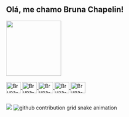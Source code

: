 ## Olá, me chamo Bruna Chapelin!
<div>
  <a href="https://github.com/joyllty>
  <img height="180em" src="https://github-readme-stats.vercel.app/api?username=joyllty&show_icons=true&theme=dracula"/>
  <img height="150em" src="https://github-readme-stats.vercel.app/api/top-langs/?username=joyllty&layout=compact&langs_count=16&theme=dracula"/>
</div>

<div style="display: inline_block"><br>
  <img align="center" alt="Bruna-C" height="30" width="40" src="https://cdn.jsdelivr.net/gh/devicons/devicon@latest/icons/c/c-original.svg"/>
  <img align="center" alt="Bruna-HTML" height="30" width="40" src="https://cdn.jsdelivr.net/gh/devicons/devicon@latest/icons/html5/html5-original.svg"/>
  <img align="center" alt="Bruna-CSS" height="30" width="40" src="https://cdn.jsdelivr.net/gh/devicons/devicon@latest/icons/css3/css3-original.svg"/>
  <img align="center" alt="Bruna-JS" height="30" width="40" src="https://cdn.jsdelivr.net/gh/devicons/devicon@latest/icons/javascript/javascript-original.svg"/>
  <img align="center" alt="Bruna-JS" height="30" width="40" src="https://cdn.jsdelivr.net/gh/devicons/devicon@latest/icons/mysql/mysql-original.svg"/>
</div>

##

<div>
  <a href="https://www.instagram.com/joyllty" target="_blank"><img src="https://img.shields.io/badge/Instagram-E4405F?style=for-the-badge&logo=instagram&logoColor=white" target="_blank"></a>
  
<picture>
  <source media="(prefers-color-scheme: dark)" srcset="https://raw.githubusercontent.com/YourUser/YourUser/output/github-contribution-grid-snake-dark.svg">
  <source media="(prefers-color-scheme: light)" srcset="https://raw.githubusercontent.com/YourUser/YourUser/output/github-contribution-grid-snake.svg">
  <img alt="github contribution grid snake animation" src="https://raw.githubusercontent.com/YourUser/YourUser/output/github-contribution-grid-snake.svg">
</picture>
</div>

     
            

